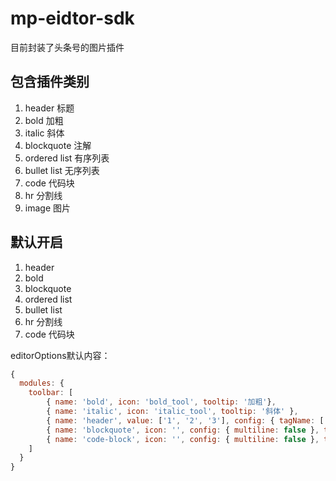 # mp-eidtor-sdk

目前封装了头条号的图片插件

## 包含插件类别
1. header 标题
2. bold 加粗
3. italic 斜体
4. blockquote 注解
5. ordered list 有序列表
6. bullet list 无序列表
7. code 代码块
8. hr 分割线
9. image 图片

## 默认开启
1. header
2. bold
3. blockquote
4. ordered list
5. bullet list
6. hr 分割线
7. code 代码块

editorOptions默认内容：

```js
{
  modules: {
    toolbar: [
        { name: 'bold', icon: 'bold_tool', tooltip: '加粗'},
        { name: 'italic', icon: 'italic_tool', tooltip: '斜体' },
        { name: 'header', value: ['1', '2', '3'], config: { tagName: ['h1', 'h2', 'h3'] }, tooltip: '标题1' },
        { name: 'blockquote', icon: '', config: { multiline: false }, tooltip: '注解' },
        { name: 'code-block', icon: '', config: { multiline: false }, tooltip: '代码块' },
    ]
  }
}
```